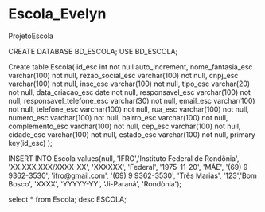 # Escola_Evelyn
ProjetoEscola

CREATE DATABASE BD_ESCOLA;
USE BD_ESCOLA;

Create table Escola(
id_esc int not null auto_increment,
nome_fantasia_esc varchar(100) not null,
rezao_social_esc varchar(100) not null,
cnpj_esc varchar(100) not null,
insc_esc varchar(100) not null,
tipo_esc varchar(20) not null,
data_criacao_esc date not null,
responsavel_esc varchar(100) not null,
responsavel_telefone_esc varchar(30) not null,
email_esc varchar(100) not null,
telefone_esc varchar(100) not null,
rua_esc varchar(100) not null,
numero_esc varchar(100) not null,
bairro_esc varchar(100) not null,
complemento_esc varchar(100) not null,
cep_esc varchar(100) not null,
cidade_esc varchar(100) not null,
estado_esc varchar(100) not null,
primary key(id_esc)
);


INSERT INTO Escola values(null, 'IFRO','Instituto Federal de Rondônia', 'XX.XXX.XXX/XXXX-XX', 'XXXXXX',
'Federal', '1975-11-20', 'MÃE', '(69) 9 9362-3530', 'ifro@gmail.com', '(69) 9 9362-3530', 'Três Marias', '123','Bom Bosco', 'XXXX', 'YYYYY-YY', 'Ji-Paraná', 'Rondònia');

select * from Escola;
desc ESCOLA;